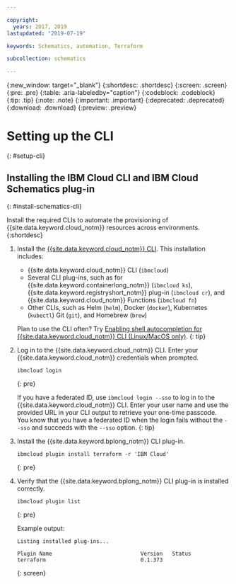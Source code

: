 ```yaml
---

copyright:
  years: 2017, 2019
lastupdated: "2019-07-19"

keywords: Schematics, automation, Terraform

subcollection: schematics

---
```

{:new_window: target="_blank"}
{:shortdesc: .shortdesc}
{:screen: .screen}
{:pre: .pre}
{:table: .aria-labeledby="caption"}
{:codeblock: .codeblock}
{:tip: .tip}
{:note: .note}
{:important: .important}
{:deprecated: .deprecated}
{:download: .download}
{:preview: .preview}

# Setting up the CLI 
{: #setup-cli}

## Installing the IBM Cloud CLI and IBM Cloud Schematics plug-in
{: #install-schematics-cli}

Install the required CLIs to automate the provisioning of {{site.data.keyword.cloud_notm}} resources across environments. 
{:shortdesc}

1.  Install the [{{site.data.keyword.cloud_notm}} CLI](/docs/cli?topic=cloud-cli-getting-started#idt-prereq). This installation includes:
    -   {{site.data.keyword.cloud_notm}} CLI (`ibmcloud`)
    -   Several CLI plug-ins, such as for {{site.data.keyword.containerlong_notm}} (`ibmcloud ks`), {{site.data.keyword.registryshort_notm}} plug-in (`ibmcloud cr`), and {{site.data.keyword.cloud_notm}} Functions (`ibmcloud fn`)
    -   Other CLIs, such as Helm (`helm`), Docker (`docker`), Kubernetes (`kubectl`) Git (`git`), and Homebrew (`brew`)

    Plan to use the CLI often? Try [Enabling shell autocompletion for {{site.data.keyword.cloud_notm}} CLI (Linux/MacOS only)](/docs/cli/reference/ibmcloud?topic=cloud-cli-shell-autocomplete#shell-autocomplete-linux).
    {: tip}

2.  Log in to the {{site.data.keyword.cloud_notm}} CLI. Enter your {{site.data.keyword.cloud_notm}} credentials when prompted.
    ```
    ibmcloud login
    ```
    {: pre}

    If you have a federated ID, use `ibmcloud login --sso` to log in to the {{site.data.keyword.cloud_notm}} CLI. Enter your user name and use the provided URL in your CLI output to retrieve your one-time passcode. You know that you have a federated ID when the login fails without the `--sso` and succeeds with the `--sso` option.
    {: tip}
    
3.  Install the {{site.data.keyword.bplong_notm}} CLI plug-in. 
    ```
    ibmcloud plugin install terraform -r 'IBM Cloud'
    ```
    {: pre}
    
4.  Verify that the {{site.data.keyword.bplong_notm}} CLI plug-in is installed correctly.
    ```
    ibmcloud plugin list
    ```
    {: pre}

    Example output:
    ```
    Listing installed plug-ins...

    Plugin Name                            Version   Status        
    terraform                              0.1.373     
    ```
    {: screen}
